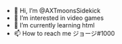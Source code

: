 - 👋 Hi, I’m @AXTmoonsSidekick
- 👀 I’m interested in video games
- 🌱 I’m currently learning html
- 📫 How to reach me ジョージ#1000

<!---
AXTmoonsSidekick/AXTmoonsSidekick is a ✨ special ✨ repository because its `README.md` (this file) appears on your GitHub profile.
You can click the Preview link to take a look at your changes.
--->
